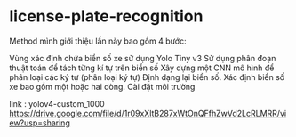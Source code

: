 # license-plate-recognition
Method mình giới thiệu lần này bao gồm 4 bước:

Vùng xác định chứa biển số xe sử dụng Yolo Tiny v3
Sử dụng phân đoạn thuật toán để tách từng kí tự trên biển số
Xây dựng một CNN mô hình để phân loại các ký tự (phân loại ký tự)
Định dạng lại biển số. Xác định biển số xe bao gồm một hoặc hai dòng.
Cài đặt môi trường

link : yolov4-custom_1000
https://drive.google.com/file/d/1r09xXltB287xWtOnQFfhZwVd2LcRLMRR/view?usp=sharing


